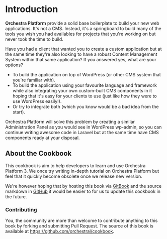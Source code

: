 # Introduction

**Orchestra Platform** provide a solid base boilerplate to build your new web applications. It's not a CMS. Instead, it's a springboard to build many of the tools you wish you had availables for projects that you're working on but never took the time to build.

Have you had a client that wanted you to create a custom application but at the same time they're also looking to have a robust Content Management System within that same application? If you answered yes, what are your options?

* To build the application on top of WordPress (or other CMS system that you're familiar with).
* To build the application using your favourite language and framework while also integrating your own custom-built CMS components in it hoping that it's easy for your clients to use (just like how they were to use WordPress easily!).
* Or try to integrate both (which you know would be a bad idea from the start).
 
Orchestra Platform will solve this problem by creating a similar Administration Panel as you would see in WordPress wp-admin, so you can continue writing awesome code in Laravel but at the same time have CMS components ready at your disposal.

## About the Cookbook

This cookbook is aim to help developers to learn and use Orchestra Platform 3. We once try writing in-depth tutorial on Orchestra Platform but feel that it quickly become obsolete once we release new version. 

We're however hoping that by hosting this book via [GitBook](https://gitbook.com) and the source markdown in [GitHub](https://github.com) it would be easier to for us to update this cookbook in the future.

### Contributing

You, the community are more than welcome to contribute anything to this book by forking and submitting Pull Request. The source of this book is available at  <https://github.com/orchestral/cookbook>.